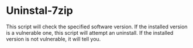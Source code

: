 # Uninstal-7zip
This script will check the specified software version.
If the installed version is a vulnerable one, this script will attempt an uninstall. 
If the installed version is not vulnerable, it will tell you.

